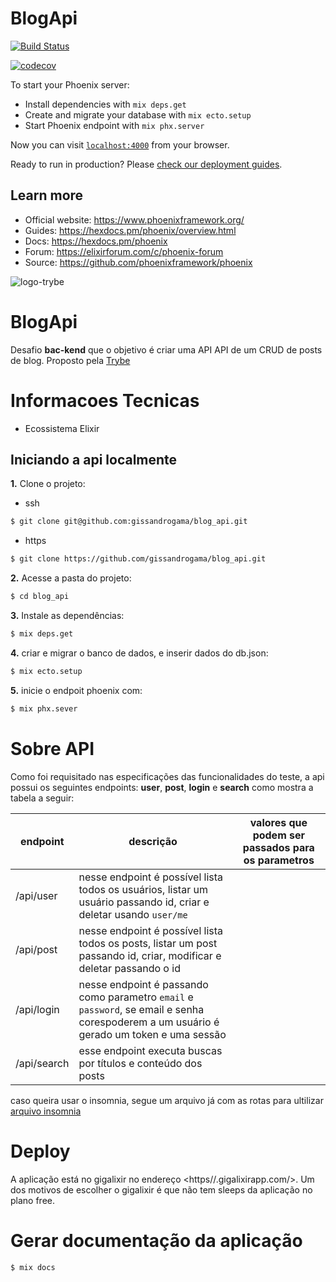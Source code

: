 # BlogApi

[![Build Status](https://travis-ci.com/gissandrogama/blog_api.svg?branch=main)](https://travis-ci.com/gissandrogama/blog_api)

[![codecov](https://codecov.io/gh/gissandrogama/blog_api/branch/main/graph/badge.svg?token=VDUSJHDI4A)](https://codecov.io/gh/gissandrogama/blog_api)

To start your Phoenix server:

  * Install dependencies with `mix deps.get`
  * Create and migrate your database with `mix ecto.setup`
  * Start Phoenix endpoint with `mix phx.server`

Now you can visit [`localhost:4000`](http://localhost:4000) from your browser.

Ready to run in production? Please [check our deployment guides](https://hexdocs.pm/phoenix/deployment.html).

## Learn more

  * Official website: https://www.phoenixframework.org/
  * Guides: https://hexdocs.pm/phoenix/overview.html
  * Docs: https://hexdocs.pm/phoenix
  * Forum: https://elixirforum.com/c/phoenix-forum
  * Source: https://github.com/phoenixframework/phoenix

  ![logo-trybe](https://yt3.ggpht.com/ytc/AAUvwniKOMGxGD02USyXcic0VZEBJxLsGJNgD_20IrCNPA=s900-c-k-c0x00ffffff-no-rj)

# BlogApi

Desafio **bac-kend** que o objetivo é criar uma API API de um CRUD de posts de blog. Proposto pela [Trybe](https://www.betrybe.com/)

# Informacoes Tecnicas
* Ecossistema Elixir

## Iniciando a api localmente

**1.** Clone o projeto:

 * ssh
```sh
$ git clone git@github.com:gissandrogama/blog_api.git
```

 * https
```sh
$ git clone https://github.com/gissandrogama/blog_api.git
```

**2.** Acesse a pasta do projeto:

```sh
$ cd blog_api
```

**3.** Instale as dependências:

```sh
$ mix deps.get
```

**4.** criar e migrar o banco de dados, e inserir dados do db.json:

```sh
$ mix ecto.setup
```

**5.** inicie o endpoit phoenix com:

```sh
$ mix phx.sever
```

# Sobre API

Como foi requisitado nas especificações das funcionalidades do teste, a api possui os seguintes endpoints: **user**, **post**, **login** e **search** como mostra a tabela a seguir:

endpoint   | descrição | valores que podem ser passados para os parametros
--------- | ----------------------- | --------------
/api/user | nesse endpoint é possível lista todos os usuários, listar um usuário passando id, criar e deletar usando `user/me` |
/api/post | nesse endpoint é possível lista todos os posts, listar um post passando id, criar, modificar e deletar passando o id |
/api/login | nesse endpoint é passando como parametro `email` e `password`, se email e senha corespoderem a um usuário é gerado um token e uma sessão
/api/search | esse endpoint executa buscas por títulos e conteúdo dos posts


caso queira usar o insomnia, segue um arquivo já com as rotas para ultilizar
[arquivo insomnia](./Insomnia-blog_api.json)

# Deploy
A aplicação está no gigalixir no endereço <https//.gigalixirapp.com/>. Um dos motivos de escolher o gigalixir é que não tem sleeps da aplicação no plano free.

# Gerar documentação da aplicação

```sh
$ mix docs
```
